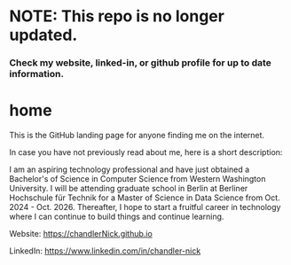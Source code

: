 # NOTE: This repo is no longer updated. 

### Check my website, linked-in, or github profile for up to date information.

# home
This is the GitHub landing page for anyone finding me on the internet.

In case you have not previously read about me, here is a short description:

I am an aspiring technology professional and have just obtained a Bachelor's of Science in Computer Science from Western Washington University. I will be attending graduate school in Berlin at Berliner Hochschule für Technik for a Master of Science in Data Science from Oct. 2024 - Oct. 2026. Thereafter, I hope to start a fruitful career in technology where I can continue to build things and continue learning.

Website: https://chandlerNick.github.io

LinkedIn: https://www.linkedin.com/in/chandler-nick

